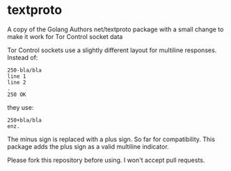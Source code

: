 # textproto
A copy of the Golang Authors net/textproto package with a small change to make it work for Tor Control socket data

Tor Control sockets use a slightly different layout for multiline responses.
Instead of:

    250-bla/bla
    line 1
    line 2
    .
    250 OK

they use:

    250+bla/bla
    enz.

The minus sign is replaced with a plus sign. So far for compatibility.
This package adds the plus sign as a valid multiline indicator.

Please fork this repository before using. I won't accept pull requests.
